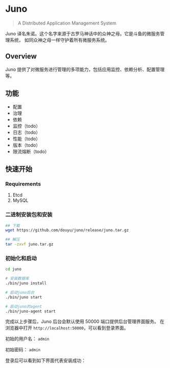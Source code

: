 # Juno

> A Distributed Application Management System

Juno 译名朱诺。这个名字来源于古罗马神话中的众神之母。它是斗鱼的微服务管理系统，
如同众神之母一样守护着所有微服务系统。

## Overview

Juno 提供了对微服务进行管理的多项能力，包括应用监控、依赖分析、配置管理等。

## 功能

- 配置
- 治理
- 依赖
- 监控（todo）
- 日志（todo）
- 性能（todo）
- 版本（todo）
- 限流熔断（todo）

## 快速开始

### Requirements

1. Etcd
2. MySQL

### 二进制安装包和安装

```bash
## 下载
wget https://github.com/douyu/juno/release/juno.tar.gz

## 解压
tar -zxvf juno.tar.gz
```

### 初始化和启动

```bash
cd juno

# 安装数据库
./bin/juno install

# 启动juno后台
./bin/juno start

# 启动juno的agent
./bin/juno-agent start

```

完成以上步骤后，Juno 后台会默认使用 50000 端口提供后台管理界面服务。
在浏览器中打开 `http://localhost:50000`，可以看到登录界面。

初始的用户名： `admin`

初始密码： `admin`

登录后可以看到如下界面代表安装成功：
